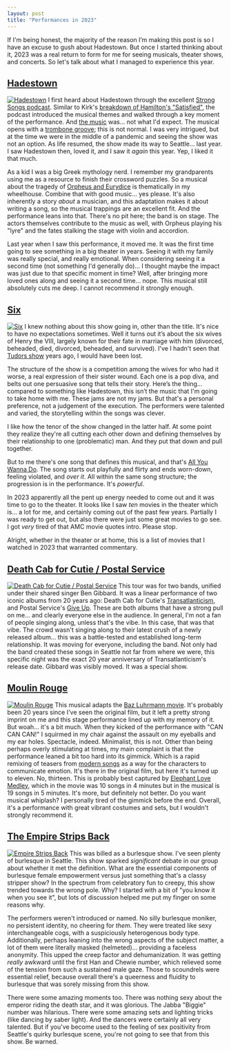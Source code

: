 ```yaml
---
layout: post
title: "Performances in 2023"
---
```


If I'm being honest, the majority of the reason I’m making this post is so I have an excuse to gush about Hadestown. But once I started thinking about it, 2023 was a real return to form for me for seeing musicals, theater shows, and concerts. So let's talk about what I managed to experience this year. 

## [Hadestown](https://hadestown.com/)
[![Hadestown](/media/posts/hadestown.jpg)](https://hadestown.com/)
I first heard about Hadestown through the excellent [Strong Songs podcast](https://strongsongspodcast.com/episode/wedding-song-from-hadestown). Similar to Kirk's [breakdown of Hamilton's "Satisfied"](https://strongsongspodcast.com/episode/satisfied-from-hamilton-updated), the podcast introduced the musical themes and walked through a key moment of the performance. And [the music](https://open.spotify.com/album/1J1yxODbNlqKbwRqJxYJUP) was… not what I'd expect. The musical opens with a [trombone groove](https://www.youtube.com/watch?v=40YXxH94qSg); this is not normal. I was very intrigued, but at the time we were in the middle of a pandemic and seeing the show was not an option. As life resumed, the show made its way to Seattle… last year. I saw Hadestown then, loved it, and I saw it _again_ this year. Yep, I liked it that much.

As a kid I was a big Greek mythology nerd. I remember my grandparents using me as a resource to finish their crossword puzzles. So a musical about the tragedy of [Orpheus and Eurydice](https://en.wikipedia.org/wiki/Orpheus_and_Eurydice) is thematically in my wheelhouse. Combine that with good music… yes please. It's also inherently a story _about_ a musician, and this adaptation makes it about writing a song, so the musical trappings are an excellent fit. And the performance leans into that. There's no pit here; the band is on stage. The actors themselves contribute to the music as well, with Orpheus playing his "lyre" and the fates stalking the stage with violin and accordion.

Last year when I saw this performance, it moved me. It was the first time going to see something in a big theater in years. Seeing it with my family was really special, and really emotional. When considering seeing it a second time (not something I'd generally do)… I thought maybe the impact was just due to that specific moment in time? Well, after bringing more loved ones along and seeing it a second time… nope. This musical still absolutely cuts me deep. I cannot recommend it strongly enough.

## [Six](https://sixonbroadway.com/)
[![Six](/media/posts/six.jpg)](https://sixonbroadway.com/)
I knew nothing about this show going in, other than the title. It's nice to have no expectations sometimes. Well it turns out it’s about the six wives of Henry the VIII, largely known for their fate in marriage with him (divorced, beheaded, died, divorced, beheaded, and survived). I've I hadn't seen that [Tudors show](https://www.imdb.com/title/tt0758790/) years ago, I would have been lost.
 
The structure of the show is a competition among the wives for who had it worse, a real expression of their sister wound. Each one is a pop diva, and belts out one persuasive song that tells their story. Here’s the thing… compared to something like Hadestown, this isn’t the music that I'm going to take home with me. These jams are not my jams. But that's a personal preference, not a judgement of the execution. The performers were talented and varied, the storytelling within the songs was clever.

I like how the tenor of the show changed in the latter half. At some point they realize they're all cutting each other down and defining themselves by their relationship to one (problematic) man. And they put that down and pull together.

But to me there's one song that defines this musical, and that's [All You Wanna Do](https://open.spotify.com/track/1U0hiOuodfSsxdcTYXGEdT). The song starts out playfully and flirty and ends worn-down, feeling violated, and _over it_. All within the same song structure; the progression is in the performance. It's _powerful_.

In 2023 apparently all the pent up energy needed to come out and it was time to go to the theater. It looks like I saw _ten_ movies in the theater which is... a lot for me, and certainly coming out of the past few years. Partially I was ready to get out, but also there were just some great movies to go see. I got _very_ tired of that AMC movie quotes intro. Please stop.

Alright, whether in the theater or at home, this is a list of movies that I watched in 2023 that warranted commentary. 

## [Death Cab for Cutie / Postal Service](https://giveuptransatlanticismtour.com/)
[![Death Cab for Cutie / Postal Service](/media/posts/postal-service.jpg)](https://giveuptransatlanticismtour.com/)
This tour was for two bands, unified under their shared singer Ben Gibbard. It was a linear performance of two iconic albums from 20 years ago: Death Cab for Cutie's [Transatlanticism](https://open.spotify.com/album/2sfLsbSsDm780Llr9NWHQz), and Postal Service's [Give Up](https://open.spotify.com/album/1BSwkKATGVCMgNuN8ve7mz). These are both albums that have a strong pull on me… and clearly everyone else in the audience. In general, I'm not a fan of people singing along, unless that's the vibe. In this case, that was that vibe. The crowd wasn't singing along to their latest crush of a newly released album… this was a battle-tested and established long-term relationship. It was moving for everyone, including the band. Not only had the band created these songs in Seattle not far from where we were, this specific night was the exact 20 year anniversary of Transatlanticism's release date. Gibbard was visibly moved. It was a special show. 

## [Moulin Rouge](https://moulinrougemusical.com/new-york/home/)
[![Moulin Rouge](/media/posts/moulin-rouge.jpg)](https://moulinrougemusical.com/new-york/home/)
This musical adapts the [Baz Luhrmann movie](https://www.imdb.com/title/tt0203009/). It's probably been 20 years since I've seen the original film, but it left a pretty strong imprint on me and this stage performance lined up with my memory of it. But woah… it's a bit much. When they kicked of the performance with "CAN CAN CAN!" I squirmed in my chair against the assault on my eyeballs and my ear holes. Spectacle, indeed. Minimalist, this is not. Other than being perhaps overly stimulating at times, my main complaint is that the performance leaned a bit too hard into its gimmick. Which is a rapid remixing of teasers from [modern songs](https://www.newyorktheatreguide.com/theatre-news/news/all-the-songs-in-moulin-rouge-the-musical-on-broadway) as a way for the characters to communicate emotion. It's there in the original film, but here it's turned up to eleven. No, thirteen. This is probably best captured by [Elephant Love Medley](https://open.spotify.com/track/5JRgVMONxTRjC1g1d0XsvX), which in the movie was 10 songs in 4 minutes but in the musical is 19 songs in 5 minutes. It's more, but definitely not better. Do you want musical whiplash? I personally tired of the gimmick before the end. Overall, it's a performance with great vibrant costumes and sets, but I wouldn't strongly recommend it.

## [The Empire Strips Back](https://theempirestripsback.com/)
[![Empire Strips Back](/media/posts/empire-strips.jpg)](https://theempirestripsback.com/)
This was billed as a burlesque show. I've seen plenty of burlesque in Seattle. This show sparked _significant_ debate in our group about whether it met the definition. What are the essential components of burlesque female empowerment versus just something that's a classy stripper show? In the spectrum from celebratory fun to creepy, this show trended towards the wrong pole. Why? I started with a bit of "you know it when you see it", but lots of discussion helped me put my finger on some reasons why.

The performers weren't introduced or named. No silly burlesque moniker, no persistent identity, no cheering for _them_. They were treated like sexy interchangeable cogs, with a suspiciously heterogenous body type. Additionally, perhaps leaning into the wrong aspects of the subject matter, a lot of them were literally masked (helmeted)… providing a faceless anonymity. This upped the creep factor and dehumanization. It was getting _really_ awkward until the first Han and Chewie number, which relieved some of the tension from such a sustained male gaze. Those to scoundrels were essential relief, because overall there's a queerness and fluidity to burlesque that was sorely missing from this show.

There were some amazing moments too. There was nothing sexy about the emperor riding the death star, and it was glorious. The Jabba "Biggie" number was hilarious. There were some amazing sets and lighting tricks (like dancing by saber light). And the dancers were certainly all very talented. But if you've become used to the feeling of sex positivity from Seattle's quirky burlesque scene, you're not going to see that from this show. Be warned.